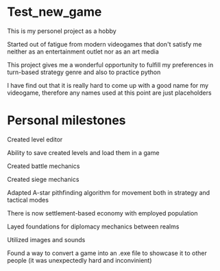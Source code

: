 # Test_new_game
This is my personel project as a hobby

Started out of fatigue from modern videogames that don't satisfy me neither as an entertainment outlet nor as an art media

This project gives me a wonderful opportunity to fulfill my preferences in turn-based strategy genre and also to practice python


I have find out that it is really hard to come up with a good name for my videogame, therefore any names used at this point are just placeholders


# Personal milestones
Created level editor

Ability to save created levels and load them in a game

Created battle mechanics

Created siege mechanics

Adapted A-star pithfinding algorithm for movement both in strategy and tactical modes

There is now settlement-based economy with employed population

Layed foundations for diplomacy mechanics between realms

Utilized images and sounds

Found a way to convert a game into an .exe file to showcase it to other people (it was unexpectedly hard and inconvinient)
